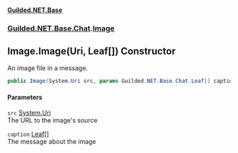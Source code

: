 
#### [Guilded.NET.Base](index 'index')
### [Guilded.NET.Base.Chat](index#Guilded_NET_Base_Chat 'Guilded.NET.Base.Chat').[Image](Image 'Guilded.NET.Base.Chat.Image')
## Image.Image(Uri, Leaf[]) Constructor
An image file in a message.  
```csharp
public Image(System.Uri src, params Guilded.NET.Base.Chat.Leaf[] caption);
```

#### Parameters
<a name='Guilded_NET_Base_Chat_Image_Image(System_Uri_Guilded_NET_Base_Chat_Leaf__)_src'></a>
`src` [System.Uri](https://docs.microsoft.com/en-us/dotnet/api/System.Uri 'System.Uri')  
The URL to the image's source
  
<a name='Guilded_NET_Base_Chat_Image_Image(System_Uri_Guilded_NET_Base_Chat_Leaf__)_caption'></a>
`caption` [Leaf](Leaf 'Guilded.NET.Base.Chat.Leaf')[[]](https://docs.microsoft.com/en-us/dotnet/api/System.Array 'System.Array')  
The message about the image
  
